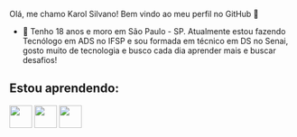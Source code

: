Olá, me chamo Karol Silvano!
Bem vindo ao meu perfil no GitHub 👋

- 🌱 Tenho 18 anos e moro em São Paulo - SP. Atualmente estou fazendo Tecnólogo em ADS no IFSP e sou formada em técnico em DS no Senai, gosto muito de tecnologia e busco cada dia aprender mais e buscar desafios!  

## Estou aprendendo:

<img loading="lazy" src="https://cdn.jsdelivr.net/gh/devicons/devicon@latest/icons/mongodb/mongodb-plain-wordmark.svg"  width="40" height="40" />     <img loading="lazy" src="https://cdn.jsdelivr.net/gh/devicons/devicon@latest/icons/mysql/mysql-original.svg"  width="40" height="40" />     <img loading="lazy" src="https://cdn.jsdelivr.net/gh/devicons/devicon@latest/icons/nodejs/nodejs-original-wordmark.svg" width="40" height="40" />       
